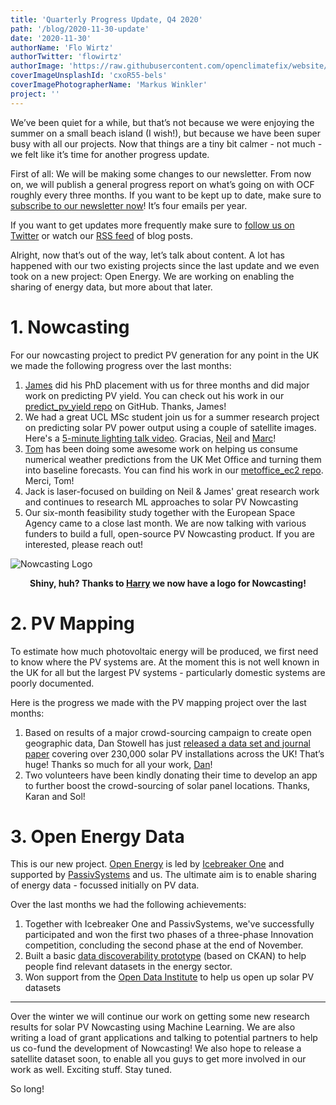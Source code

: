 ```yaml
---
title: 'Quarterly Progress Update, Q4 2020'
path: '/blog/2020-11-30-update'
date: '2020-11-30'
authorName: 'Flo Wirtz'
authorTwitter: 'flowirtz'
authorImage: 'https://raw.githubusercontent.com/openclimatefix/website/master/src/images/people/flo.jpg'
coverImageUnsplashId: 'cxoR55-bels'
coverImagePhotographerName: 'Markus Winkler'
project: ''
---
```


We’ve been quiet for a while, but that’s not because we were enjoying the summer on a small beach island (I wish!), but because we have been super busy with all our projects. Now that things are a tiny bit calmer - not much - we felt like it’s time for another progress update.

First of all: We will be making some changes to our newsletter. From now on, we will publish a general progress report on what’s going on with OCF roughly every three months. If you want to be kept up to date, make sure to [subscribe to our newsletter now](http://eepurl.com/guCjvH)! It’s four emails per year.

If you want to get updates more frequently make sure to [follow us on Twitter](https://twitter.com/openclimatefix) or watch our [RSS feed](https://openclimatefix.org/rss.xml) of blog posts.

Alright, now that’s out of the way, let’s talk about content. A lot has happened with our two existing projects since the last update and we even took on a new project: Open Energy. We are working on enabling the sharing of energy data, but more about that later.

# 1. Nowcasting

For our nowcasting project to predict PV generation for any point in the UK we made the following progress over the last months:

1. [James](https://twitter.com/terriblylost/status/1289249853554401280) did his PhD placement with us for three months and did major work on predicting PV yield. You can check out his work in our [predict_pv_yield repo](https://github.com/openclimatefix/predict_pv_yield) on GitHub. Thanks, James!
2. We had a great UCL MSc student join us for a summer research project on predicting solar PV power output using a couple of satellite images. Here's a [5-minute lighting talk video](https://www.youtube.com/watch?v=0Fz-TWKTDLA). Gracias, [Neil](https://twitter.com/LeiserNeil) and [Marc](https://twitter.com/mpd37)!
3. [Tom](https://twitter.com/tom_e_white) has been doing some awesome work on helping us consume numerical weather predictions from the UK Met Office and turning them into baseline forecasts. You can find his work in our [metoffice_ec2 repo](https://github.com/openclimatefix/metoffice_ec2). Merci, Tom!
4. Jack is laser-focused on building on Neil & James' great research work and continues to research ML approaches to solar PV Nowcasting
5. Our six-month feasibility study together with the European Space Agency came to a close last month. We are now talking with various funders to build a full, open-source PV Nowcasting product. If you are interested, please reach out!

![Nowcasting Logo](https://raw.githubusercontent.com/openclimatefix/website/master/src/images/logos/NOWCASTING.jpg)

<center><strong>Shiny, huh? Thanks to <a href="https://twitter.com/haocreative">Harry</a> we now have a logo for Nowcasting!</strong></center>

# 2. PV Mapping

To estimate how much photovoltaic energy will be produced, we first need to know where the PV systems are. At the moment this is not well known in the UK for all but the largest PV systems - particularly domestic systems are poorly documented.

Here is the progress we made with the PV mapping project over the last months:

1. Based on results of a major crowd-sourcing campaign to create open geographic data, Dan Stowell has just [released a data set and journal paper](https://twitter.com/mclduk/status/1327192431117422595) covering over 230,000 solar PV installations across the UK! That’s huge! Thanks so much for all your work, [Dan](https://twitter.com/mclduk)!
2. Two volunteers have been kindly donating their time to develop an app to further boost the crowd-sourcing of solar panel locations. Thanks, Karan and Sol!

# 3. Open Energy Data

This is our new project. [Open Energy](https://icebreakerone.org/energy/) is led by [Icebreaker One](https://icebreakerone.org/) and supported by [PassivSystems](https://www.passivsystems.com/) and us. The ultimate aim is to enable sharing of energy data - focussed initially on PV data.

Over the last months we had the following achievements:

1. Together with Icebreaker One and PassivSystems, we've successfully participated and won the first two phases of a three-phase Innovation competition, concluding the second phase at the end of November.
2. Built a basic [data discoverability prototype](http://search.energydata.org.uk/dataset) (based on CKAN) to help people find relevant datasets in the energy sector.
3. Won support from the [Open Data Institute](https://theodi.org/) to help us open up solar PV datasets

---

Over the winter we will continue our work on getting some new research results for solar PV Nowcasting using Machine Learning. We are also writing a load of grant applications and talking to potential partners to help us co-fund the development of Nowcasting! We also hope to release a satellite dataset soon, to enable all you guys to get more involved in our work as well. Exciting stuff. Stay tuned.

So long!
